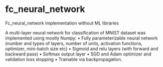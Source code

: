 # fc_neural_network
 Fc_neural_network implementation without ML libraries

 A multi-layer neural network for classification of MNIST dataset was implemented using mostly Numpy:
• Fully parameterizable neural network (number and types of layers, number of units, activation functions, optimizer, mini-batch size etc)
• Sigmoid and relu layers (with forward and backward pass)
• Softmax output layer
• SGD and Adam optimizer and validation loss stopping
• Trainable via backpropagation.
